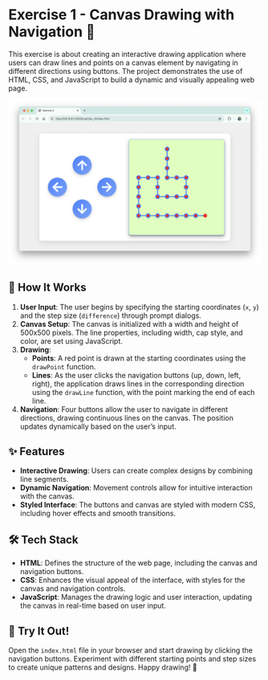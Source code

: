 
# Exercise 1 - Canvas Drawing with Navigation 🎨

This exercise is about creating an interactive drawing application where users can draw lines and points on a canvas element by navigating in different directions using buttons. The project demonstrates the use of HTML, CSS, and JavaScript to build a dynamic and visually appealing web page.

![Steps](../Lab1/docs/lab1_ex_3_photo.png)

## 🚀 How It Works

1. **User Input**: The user begins by specifying the starting coordinates (`x`, `y`) and the step size (`difference`) through prompt dialogs.
2. **Canvas Setup**: The canvas is initialized with a width and height of 500x500 pixels. The line properties, including width, cap style, and color, are set using JavaScript.
3. **Drawing**: 
   - **Points**: A red point is drawn at the starting coordinates using the `drawPoint` function.
   - **Lines**: As the user clicks the navigation buttons (up, down, left, right), the application draws lines in the corresponding direction using the `drawLine` function, with the point marking the end of each line.
4. **Navigation**: Four buttons allow the user to navigate in different directions, drawing continuous lines on the canvas. The position updates dynamically based on the user’s input.

## ✨ Features

- **Interactive Drawing**: Users can create complex designs by combining line segments.
- **Dynamic Navigation**: Movement controls allow for intuitive interaction with the canvas.
- **Styled Interface**: The buttons and canvas are styled with modern CSS, including hover effects and smooth transitions.

## 🛠️ Tech Stack

- **HTML**: Defines the structure of the web page, including the canvas and navigation buttons.
- **CSS**: Enhances the visual appeal of the interface, with styles for the canvas and navigation controls.
- **JavaScript**: Manages the drawing logic and user interaction, updating the canvas in real-time based on user input.

## 🎨 Try It Out!

Open the `index.html` file in your browser and start drawing by clicking the navigation buttons. Experiment with different starting points and step sizes to create unique patterns and designs. Happy drawing! 🎉
